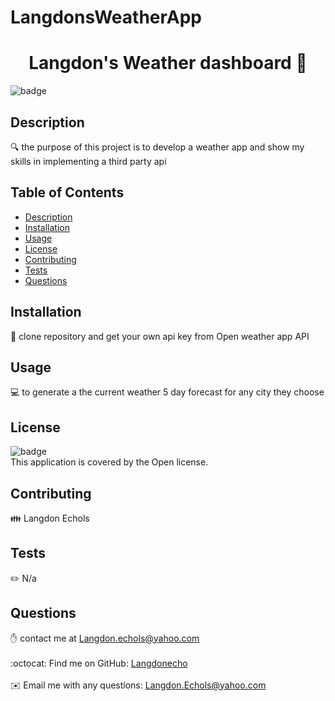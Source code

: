 # LangdonsWeatherApp


<h1 align="center">Langdon's Weather dashboard 👋</h1>
  
![badge](https://img.shields.io/badge/license-Open-brightgreen)<br />

## Description
🔍 the purpose of this project is to develop a weather app and show my skills in implementing a third party api

## Table of Contents
- [Description](#description)
- [Installation](#installation)
- [Usage](#usage)
- [License](#license)
- [Contributing](#contributing)
- [Tests](#tests)
- [Questions](#questions)

## Installation
💾 clone repository and get your own api key from Open weather app API

## Usage
💻 to generate a the current weather 5 day forecast for any city they choose

## License
![badge](https://img.shields.io/badge/license-Open-brightgreen)
<br />
This application is covered by the Open license. 

## Contributing
👪 Langdon Echols

## Tests
✏️ N/a

## Questions
✋ contact me at Langdon.echols@yahoo.com<br />
<br />
:octocat: Find me on GitHub: [Langdonecho](https://github.com/Langdonecho)<br />
<br />
✉️ Email me with any questions: Langdon.Echols@yahoo.com<br /><br />
